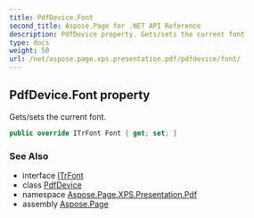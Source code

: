 ```yaml
---
title: PdfDevice.Font
second_title: Aspose.Page for .NET API Reference
description: PdfDevice property. Gets/sets the current font
type: docs
weight: 50
url: /net/aspose.page.xps.presentation.pdf/pdfdevice/font/
---
```

## PdfDevice.Font property

Gets/sets the current font.

```csharp
public override ITrFont Font { get; set; }
```

### See Also

* interface [ITrFont](../../../aspose.page/itrfont/)
* class [PdfDevice](../)
* namespace [Aspose.Page.XPS.Presentation.Pdf](../../pdfdevice/)
* assembly [Aspose.Page](../../../)


